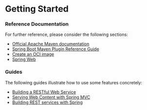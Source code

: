 # Getting Started

### Reference Documentation
For further reference, please consider the following sections:

* [Official Apache Maven documentation](https://maven.apache.org/guides/index.html)
* [Spring Boot Maven Plugin Reference Guide](https://docs.spring.io/spring-boot/docs/3.2.1-SNAPSHOT/maven-plugin/reference/html/)
* [Create an OCI image](https://docs.spring.io/spring-boot/docs/3.2.1-SNAPSHOT/maven-plugin/reference/html/#build-image)
* [Spring Web](https://docs.spring.io/spring-boot/docs/3.2.1-SNAPSHOT/reference/htmlsingle/index.html#web)

### Guides
The following guides illustrate how to use some features concretely:

* [Building a RESTful Web Service](https://spring.io/guides/gs/rest-service/)
* [Serving Web Content with Spring MVC](https://spring.io/guides/gs/serving-web-content/)
* [Building REST services with Spring](https://spring.io/guides/tutorials/rest/)

